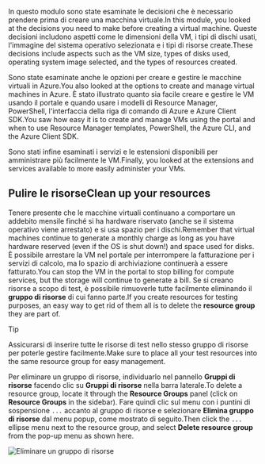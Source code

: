 <span data-ttu-id="e71a1-101">In questo modulo sono state esaminate le decisioni che è necessario prendere prima di creare una macchina virtuale.</span><span class="sxs-lookup"><span data-stu-id="e71a1-101">In this module, you looked at the decisions you need to make before creating a virtual machine.</span></span> <span data-ttu-id="e71a1-102">Queste decisioni includono aspetti come le dimensioni della VM, i tipi di dischi usati, l'immagine del sistema operativo selezionata e i tipi di risorse create.</span><span class="sxs-lookup"><span data-stu-id="e71a1-102">These decisions include aspects such as the VM size, types of disks used, operating system image selected, and the types of resources created.</span></span>

<span data-ttu-id="e71a1-103">Sono state esaminate anche le opzioni per creare e gestire le macchine virtuali in Azure.</span><span class="sxs-lookup"><span data-stu-id="e71a1-103">You also looked at the options to create and manage virtual machines in Azure.</span></span> <span data-ttu-id="e71a1-104">È stato illustrato quanto sia facile creare e gestire le VM usando il portale e quando usare i modelli di Resource Manager, PowerShell, l'interfaccia della riga di comando di Azure e Azure Client SDK.</span><span class="sxs-lookup"><span data-stu-id="e71a1-104">You saw how easy it is to create and manage VMs using the portal and when to use Resource Manager templates, PowerShell, the Azure CLI, and the Azure Client SDK.</span></span>

<span data-ttu-id="e71a1-105">Sono stati infine esaminati i servizi e le estensioni disponibili per amministrare più facilmente le VM.</span><span class="sxs-lookup"><span data-stu-id="e71a1-105">Finally, you looked at the extensions and services available to more easily administer your VMs.</span></span>

## <a name="clean-up-your-resources"></a><span data-ttu-id="e71a1-106">Pulire le risorse</span><span class="sxs-lookup"><span data-stu-id="e71a1-106">Clean up your resources</span></span>

<span data-ttu-id="e71a1-107">Tenere presente che le macchine virtuali continuano a comportare un addebito mensile finché si ha hardware riservato (anche se il sistema operativo viene arrestato) e si usa spazio per i dischi.</span><span class="sxs-lookup"><span data-stu-id="e71a1-107">Remember that virtual machines continue to generate a monthly charge as long as you have hardware reserved (even if the OS is shut down!) and space used for disks.</span></span> <span data-ttu-id="e71a1-108">È possibile arrestare la VM nel portale per interrompere la fatturazione per i servizi di calcolo, ma lo spazio di archiviazione continuerà a essere fatturato.</span><span class="sxs-lookup"><span data-stu-id="e71a1-108">You can stop the VM in the portal to stop billing for compute services, but the storage will continue to generate a bill.</span></span> <span data-ttu-id="e71a1-109">Se si creano risorse a scopo di test, è possibile rimuoverle tutte facilmente eliminando il **gruppo di risorse** di cui fanno parte.</span><span class="sxs-lookup"><span data-stu-id="e71a1-109">If you create resources for testing purposes, an easy way to get rid of them all is to delete the **resource group** they are part of.</span></span>

> [!TIP]
> <span data-ttu-id="e71a1-110">Assicurarsi di inserire tutte le risorse di test nello stesso gruppo di risorse per poterle gestire facilmente.</span><span class="sxs-lookup"><span data-stu-id="e71a1-110">Make sure to place all your test resources into the same resource group for easy management.</span></span>

<span data-ttu-id="e71a1-111">Per eliminare un gruppo di risorse, individuarlo nel pannello **Gruppi di risorse** facendo clic su **Gruppi di risorse** nella barra laterale.</span><span class="sxs-lookup"><span data-stu-id="e71a1-111">To delete a resource group, locate it through the **Resource Groups** panel (click on **Resource Groups** in the sidebar).</span></span> <span data-ttu-id="e71a1-112">Fare quindi clic sul menu con i puntini di sospensione `...` accanto al gruppo di risorse e selezionare **Elimina gruppo di risorse** dal menu popup, come mostrato di seguito.</span><span class="sxs-lookup"><span data-stu-id="e71a1-112">Then click the `...` ellipse menu next to the resource group, and select **Delete resource group** from the pop-up menu as shown here.</span></span>

![Eliminare un gruppo di risorse](../media-draft/7-delete-rgs.png)
